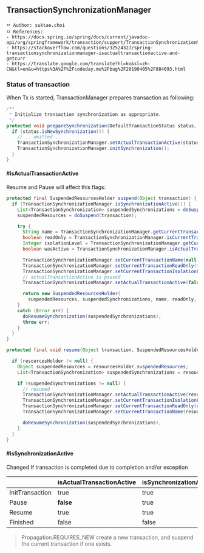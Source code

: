 ## TransactionSynchronizationManager

```
ㅁ Author: suktae.choi
ㅁ References:
- https://docs.spring.io/spring/docs/current/javadoc-api/org/springframework/transaction/support/TransactionSynchronizationManager.html
- https://stackoverflow.com/questions/32524327/spring-transactionsynchronizationmanager-isactualtransactionactive-and-getcurr
- https://translate.google.com/translate?hl=ko&sl=zh-CN&tl=en&u=https%3A%2F%2Fcodeday.me%2Fbug%2F20190405%2F884693.html
```

### Status of transaction

When Tx is started, TransactionManager prepares transaction as following:

```java
/**
 * Initialize transaction synchronization as appropriate.
 */
protected void prepareSynchronization(DefaultTransactionStatus status, TransactionDefinition definition) {
  if (status.isNewSynchronization()) {
    // .. omitted ..
    TransactionSynchronizationManager.setActualTransactionActive(status.hasTransaction());
    TransactionSynchronizationManager.initSynchronization();
  }
}
```

#### \#isActualTransactionActive

Resume and Pause will affect this flags:

```java
protected final SuspendedResourcesHolder suspend(Object transaction) {
  if (TransactionSynchronizationManager.isSynchronizationActive()) {
    List<TransactionSynchronization> suspendedSynchronizations = doSuspendSynchronization();
    suspendedResources = doSuspend(transaction);

    try {
      String name = TransactionSynchronizationManager.getCurrentTransactionName();
      boolean readOnly = TransactionSynchronizationManager.isCurrentTransactionReadOnly();
      Integer isolationLevel = TransactionSynchronizationManager.getCurrentTransactionIsolationLevel();
      boolean wasActive = TransactionSynchronizationManager.isActualTransactionActive();

      TransactionSynchronizationManager.setCurrentTransactionName(null);
      TransactionSynchronizationManager.setCurrentTransactionReadOnly(false);
      TransactionSynchronizationManager.setCurrentTransactionIsolationLevel(null);
      // actualTransactionActive is paused
      TransactionSynchronizationManager.setActualTransactionActive(false);

      return new SuspendedResourcesHolder(
        suspendedResources, suspendedSynchronizations, name, readOnly, isolationLevel, wasActive);
    }
    catch (Error err) {
      doResumeSynchronization(suspendedSynchronizations);
      throw err;
    }
  }
}
```

```java
protected final void resume(Object transaction, SuspendedResourcesHolder resourcesHolder) {

  if (resourcesHolder != null) {
    Object suspendedResources = resourcesHolder.suspendedResources;
    List<TransactionSynchronization> suspendedSynchronizations = resourcesHolder.suspendedSynchronizations;

    if (suspendedSynchronizations != null) {
      // resumed
      TransactionSynchronizationManager.setActualTransactionActive(resourcesHolder.wasActive);
      TransactionSynchronizationManager.setCurrentTransactionIsolationLevel(resourcesHolder.isolationLevel);
      TransactionSynchronizationManager.setCurrentTransactionReadOnly(resourcesHolder.readOnly);
      TransactionSynchronizationManager.setCurrentTransactionName(resourcesHolder.name);

      doResumeSynchronization(suspendedSynchronizations);
    }
  }
}
```

#### \#isSynchronizationActive

Changed If transaction is completed due to completion and/or exception

|                 | isActualTransactionActive | isSynchronizationActive |
| --------------- | ------------------------- | ----------------------- |
| InitTransaction | true                      | true                    |
| Pause           | **false**                 | true                    |
| Resume          | true                      | true                    |
| Finished        | false                     | false                   |

> Propagation.REQUIRES_NEW create a new transaction, and suspend the current transaction if one exists.



